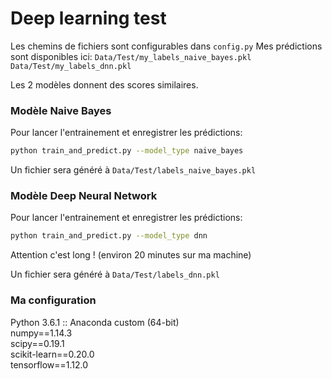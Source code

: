 # Deep learning test
Les chemins de fichiers sont configurables dans `config.py`
Mes prédictions sont disponibles ici:
`Data/Test/my_labels_naive_bayes.pkl`
`Data/Test/my_labels_dnn.pkl`

Les 2 modèles donnent des scores similaires.

### Modèle Naive Bayes
Pour lancer l'entrainement et enregistrer les prédictions:
~~~bash
python train_and_predict.py --model_type naive_bayes
~~~
Un fichier sera généré à `Data/Test/labels_naive_bayes.pkl`

### Modèle Deep Neural Network
Pour lancer l'entrainement et enregistrer les prédictions:
~~~bash
python train_and_predict.py --model_type dnn
~~~
Attention c'est long ! (environ 20 minutes sur ma machine)

Un fichier sera généré à `Data/Test/labels_dnn.pkl`

### Ma configuration
Python 3.6.1 :: Anaconda custom (64-bit)  
numpy==1.14.3  
scipy==0.19.1  
scikit-learn==0.20.0  
tensorflow==1.12.0  
